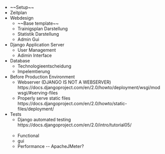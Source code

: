 <ul>
  <li>~~Setup~~</li>
  <li>Zeitplan</li>
  <li>Webdesign<ul>
    <li>~~Base template~~</li>
    <li>Trainigsplan Darstellung</li>
    <li>Statistik Darstellung</li>
    <li>Admin Gui</li>
    </ul></li>
  <li>Django Application Server<br>
  <ul>
    <li>User Management</li>
    <li>Adimin Interface</li>
  </ul>
  </li>
  <li>Database<ul>
    <li>Technologieentscheidung</li>
    <li>Impelemtierung</li>
    </ul></li>
  <li>Before Production Environment <ul>
    <li>Webserver (DJANGO IS NOT A WEBSERVER) https://docs.djangoproject.com/en/2.0/howto/deployment/wsgi/modwsgi/#serving-files</li>
    <li>Properly serve static files https://docs.djangoproject.com/en/2.0/howto/static-files/deployment/</li>
   </ul></li>
  <li>Tests
    <ul>
      <li>Django automated testing https://docs.djangoproject.com/en/2.0/intro/tutorial05/ </li>
      <li> Functional</li>
      <li>gui</li>
      <li>Performance   -- ApacheJMeter?</li>
    </ul></li>
  

</ul>
